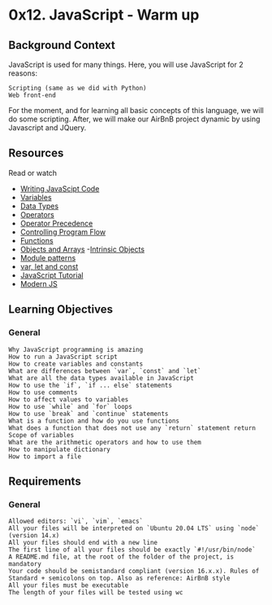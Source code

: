 # 0x12. JavaScript - Warm up

## Background Context

JavaScript is used for many things. Here, you will use JavaScript for 2 reasons:

    Scripting (same as we did with Python)
    Web front-end

For the moment, and for learning all basic concepts of this language, we will do some scripting. After, we will make our AirBnB project dynamic by using Javascript and JQuery.

## Resources
Read or watch
 - [Writing JavaScipt Code](https://intranet.alxswe.com/rltoken/3HLjEesLsmyWfRUWnxgUGg)
 - [Variables](https://intranet.alxswe.com/rltoken/zgOWmcpVLZFEmFlmuwayyg)
 - [Data Types](https://intranet.alxswe.com/rltoken/VPd6JWaLrwOBzjAeXNAEqg)
 - [Operators](https://intranet.alxswe.com/rltoken/3HLjEesLsmyWfRUWnxgUGg)
 - [Operator Precedence](https://intranet.alxswe.com/rltoken/PHtcJJk30gBNmlFQ9R4RVg)
 - [Controlling Program Flow](https://intranet.alxswe.com/rltoken/tsreKcNh_KmTmLPHsfvJRw)
 - [Functions](https://intranet.alxswe.com/rltoken/e3EfHIxICdIncGBwwIDbXQ)
 - [Objects and Arrays](https://intranet.alxswe.com/rltoken/jg7IbvJpV2oLIKgqOAQH1g)
 -[Intrinsic Objects](https://intranet.alxswe.com/rltoken/jg7IbvJpV2oLIKgqOAQH1g)
 - [Module patterns](https://intranet.alxswe.com/rltoken/g-MgvO09Ur02RhM63gVyXw)
 - [var, let and const](https://intranet.alxswe.com/rltoken/gJi61GeJTRX0g-M0Rx-0Iw)
 - [JavaScript Tutorial](https://intranet.alxswe.com/rltoken/Y8hkOcy5jO22lQGyF6_NiA)
 - [Modern JS](https://intranet.alxswe.com/rltoken/NZawtiBjWUpiojnrtVywNw)

## Learning Objectives

### General

    Why JavaScript programming is amazing
    How to run a JavaScript script
    How to create variables and constants
    What are differences between `var`, `const` and `let`
    What are all the data types available in JavaScript
    How to use the `if`, `if ... else` statements
    How to use comments
    How to affect values to variables
    How to use `while` and `for` loops
    How to use `break` and `continue` statements
    What is a function and how do you use functions
    What does a function that does not use any `return` statement return
    Scope of variables
    What are the arithmetic operators and how to use them
    How to manipulate dictionary
    How to import a file

## Requirements

### General

    Allowed editors: `vi`, `vim`, `emacs`
    All your files will be interpreted on `Ubuntu 20.04 LTS` using `node` (version 14.x)
    All your files should end with a new line
    The first line of all your files should be exactly `#!/usr/bin/node`
    A README.md file, at the root of the folder of the project, is mandatory
    Your code should be semistandard compliant (version 16.x.x). Rules of Standard + semicolons on top. Also as reference: AirBnB style
    All your files must be executable
    The length of your files will be tested using wc

